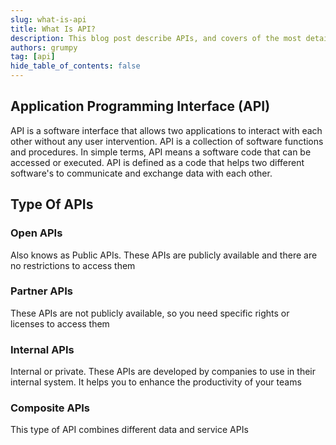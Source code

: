 ```yaml
---
slug: what-is-api
title: What Is API?
description: This blog post describe APIs, and covers of the most details APIs
authors: grumpy
tag: [api]
hide_table_of_contents: false
---
```


## Application Programming Interface (API)

API is a software interface that allows two applications to interact with each other without any user intervention. API is a collection of software functions and procedures. In simple terms, API means a software code that can be accessed or executed. API is defined as a code that helps two different software's to communicate and exchange data with each other.

## Type Of APIs

### Open APIs

Also knows as Public APIs. These APIs are publicly available and there are no restrictions to access them

### Partner APIs

These APIs are not publicly available, so you need specific rights or licenses to access them

### Internal APIs

Internal or private. These APIs are developed by companies to use in their internal system. It helps you to enhance the productivity of your teams

### Composite APIs

This type of API combines different data and service APIs
